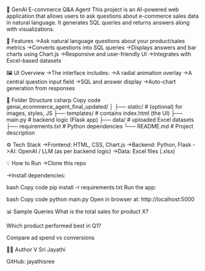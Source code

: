 🛒 GenAI E-commerce Q&A Agent
This project is an AI-powered web application that allows users to ask questions about e-commerce sales data in natural language. It generates SQL queries and returns answers along with visualizations.

🚀 Features
->Ask natural language questions about your product/sales metrics
->Converts questions into SQL queries
->Displays answers and bar charts using Chart.js
->Responsive and user-friendly UI
->Integrates with Excel-based datasets

🖼️ UI Overview
->The interface includes:
->A radial animation overlay
->A central question input field
->SQL and answer display
->Auto-chart generation from responses

📁 Folder Structure
csharp
Copy code
genai_ecommerce_agent_final_updated/
│
├── static/                # (optional) for images, styles, JS
├── templates/             # contains index.html (the UI)
├── main.py                # backend logic (Flask app)
├── data/                  # uploaded Excel datasets
├── requirements.txt       # Python dependencies
└── README.md              # Project description

⚙️ Tech Stack
->Frontend: HTML, CSS, Chart.js
->Backend: Python, Flask
->AI: OpenAI / LLM (as per backend logic)
->Data: Excel files (.xlsx)

💡 How to Run
->Clone this repo

->Install dependencies:

bash
Copy code
pip install -r requirements.txt
Run the app:

bash
Copy code
python main.py
Open in browser at: http://localhost:5000

📊 Sample Queries
What is the total sales for product X?

Which product performed best in Q1?

Compare ad spend vs conversions

👩‍💻 Author
V Sri Jayathi

GitHub: jayathisree
